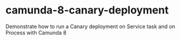 # camunda-8-canary-deployment
Demonstrate how to run a Canary deployment on Service task and on Process with Camunda 8
